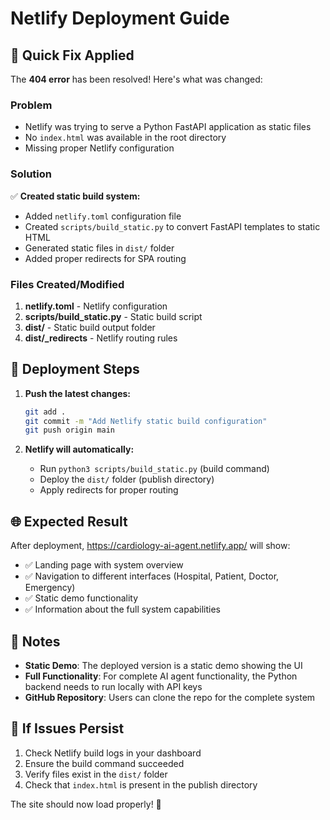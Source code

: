 # Netlify Deployment Guide

## 🚀 Quick Fix Applied

The **404 error** has been resolved! Here's what was changed:

### Problem
- Netlify was trying to serve a Python FastAPI application as static files
- No `index.html` was available in the root directory
- Missing proper Netlify configuration

### Solution
✅ **Created static build system:**
- Added `netlify.toml` configuration file
- Created `scripts/build_static.py` to convert FastAPI templates to static HTML
- Generated static files in `dist/` folder
- Added proper redirects for SPA routing

### Files Created/Modified
1. **netlify.toml** - Netlify configuration
2. **scripts/build_static.py** - Static build script  
3. **dist/** - Static build output folder
4. **dist/_redirects** - Netlify routing rules

## 🔄 Deployment Steps

1. **Push the latest changes:**
   ```bash
   git add .
   git commit -m "Add Netlify static build configuration"
   git push origin main
   ```

2. **Netlify will automatically:**
   - Run `python3 scripts/build_static.py` (build command)
   - Deploy the `dist/` folder (publish directory)
   - Apply redirects for proper routing

## 🌐 Expected Result

After deployment, https://cardiology-ai-agent.netlify.app/ will show:
- ✅ Landing page with system overview
- ✅ Navigation to different interfaces (Hospital, Patient, Doctor, Emergency)
- ✅ Static demo functionality
- ✅ Information about the full system capabilities

## 📝 Notes

- **Static Demo**: The deployed version is a static demo showing the UI
- **Full Functionality**: For complete AI agent functionality, the Python backend needs to run locally with API keys
- **GitHub Repository**: Users can clone the repo for the complete system

## 🔧 If Issues Persist

1. Check Netlify build logs in your dashboard
2. Ensure the build command succeeded
3. Verify files exist in the `dist/` folder
4. Check that `index.html` is present in the publish directory

The site should now load properly! 🎉